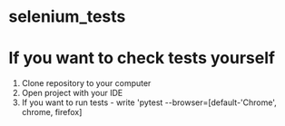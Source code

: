 # selenium_tests

# If you want to check tests yourself
1) Clone repository to your computer
2) Open project with your IDE
3) If you want to run tests - write 'pytest --browser=[default-'Chrome', chrome, firefox]
